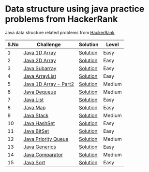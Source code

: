 # Data structure using java practice problems from HackerRank

Java data structure related problems from [HackerRank](https://www.hackerrank.com/domains/java?filters%5Bsubdomains%5D%5B%5D=java-data-structure)

| S.No | Challenge                                                                                 | Solution                          | Level  |
|------|-------------------------------------------------------------------------------------------|-----------------------------------|--------|
| 1    | [Java 1D Array](https://www.hackerrank.com/challenges/java-1d-array-introduction/problem) | [Solution](Java1DArray.java)      | Easy   |
| 2    | [Java 2D Array](https://www.hackerrank.com/challenges/java-2d-array/problem)              | [Solution](Java2DArray.java)      | Easy   |
| 3    | [Java Subarray](https://www.hackerrank.com/challenges/java-negative-subarray/problem)     | [Solution](JavaSubarray.java)     | Easy   | 
| 4    | [Java ArrayList](https://www.hackerrank.com/challenges/java-arraylist/problem)            | [Solution](JavaArrayList.java)    | Easy   |
| 5    | [Java 1D Array - Part2](https://www.hackerrank.com/challenges/java-1d-array/problem)      | [Solution](Java1DArrayPart2.java) | Medium |
| 6    | [Java Dequeue](https://www.hackerrank.com/challenges/java-dequeue/problem)                | [Solution](JavaDequeue.java)      | Medium |
| 7    | [Java List](https://www.hackerrank.com/challenges/java-list/problem)                      | [Solution](JavaList.java)         | Easy   |
| 8    | [Java Map](https://www.hackerrank.com/challenges/phone-book/problem)                      | [Solution](JavaMap.java)          | Easy   |
| 9    | [Java Stack](https://www.hackerrank.com/challenges/java-stack/problem)                    | [Solution](JavaStack.java)        | Medium |
| 10   | [Java HashSet](https://www.hackerrank.com/challenges/java-hashset/problem)                | [Solution](JavaHashSet.java)      | Easy   |
| 11   | [Java BitSet](https://www.hackerrank.com/challenges/java-bitset/problem)                  | [Solution](JavaBitSet.java)       | Easy   |
| 12   | [Java Priority Queue](https://www.hackerrank.com/challenges/java-priority-queue/problem)  | [Solution](JavaPriorityQueue.java)| Medium |
| 13   | [Java Generics](https://www.hackerrank.com/challenges/java-generics/problem)              | [Solution](JavaGenerics.java)     | Easy   |
| 14   | [Java Comparator](https://www.hackerrank.com/challenges/java-comparator/problem)          | [Solution](JavaComparator.java)   | Medium |
| 15   | [Java Sort](https://www.hackerrank.com/challenges/java-sort/problem)                      | [Solution](JavaSort.java)         | Easy   |